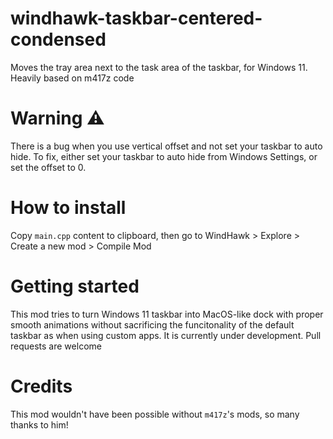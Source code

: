 # windhawk-taskbar-centered-condensed
Moves the tray area next to the task area of the taskbar, for Windows 11. Heavily based on m417z code


# Warning ⚠️
There is a bug when you use vertical offset and not set your taskbar to auto hide. To fix, either set your taskbar to auto hide from Windows Settings, or set the offset to 0.

# How to install
Copy `main.cpp` content to clipboard, then go to WindHawk > Explore > Create a new mod > Compile Mod

# Getting started
This mod tries to turn Windows 11 taskbar into MacOS-like dock with proper smooth animations without sacrificing the funcitonality of the default taskbar as when using custom apps. It is currently under development. Pull requests are welcome

# Credits
This mod wouldn't have been possible without `m417z`'s mods, so many thanks to him!
